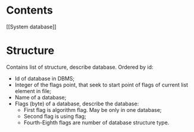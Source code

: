 # Contents

[[System database]]

# Structure
Contains list of structure, describe database. Ordered by id:
- Id of database in DBMS;
- Integer of the flags point, that seek to start point of flags of current list element in file;
- Name of a database;
- Flags (byte) of a database, describe the database:
	- First flag is algorithm flag. May be only in one database;
	- Second flag is using flag;
	- Fourth-Eighth flags are number of database structure type.
